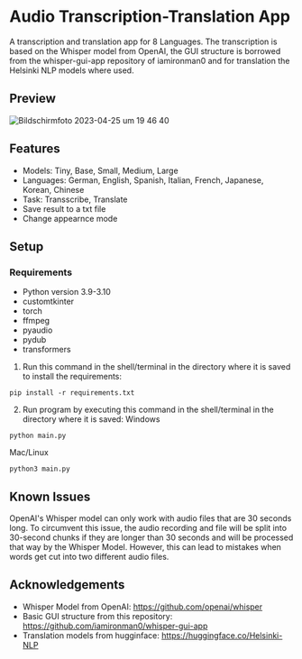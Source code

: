 # Audio Transcription-Translation App

A transcription and translation app for 8 Languages. 
The transcription is based on the Whisper model from OpenAI, the GUI structure is borrowed from the whisper-gui-app repository of iamironman0 and for translation the Helsinki NLP models where used.

## Preview
![Bildschirm­foto 2023-04-25 um 19 46 40](https://user-images.githubusercontent.com/110823380/234359644-d3adeda0-45e0-4af9-9f77-9efb44f5fac8.png)

## Features
  - Models: Tiny, Base, Small, Medium, Large
  - Languages: German, English, Spanish, Italian, French, Japanese, Korean, Chinese
  - Task: Transscribe, Translate
  - Save result to a txt file
  - Change appearnce mode

## Setup
### Requirements
- Python version 3.9-3.10
- customtkinter
- torch
- ffmpeg
- pyaudio
- pydub
- transformers

1. Run this command in the shell/terminal in the directory where it is saved to install the requirements:
```
pip install -r requirements.txt
```

2. Run program by executing this command in the shell/terminal in the directory where it is saved:
Windows
```
python main.py
```
Mac/Linux
```
python3 main.py
```

## Known Issues
OpenAI's Whisper model can only work with audio files that are 30 seconds long.
To circumvent this issue, the audio recording and file will be split into 30-second chunks if they are longer than 30 seconds and will be processed that way by the Whisper Model.
However, this can lead to mistakes when words get cut into two different audio files.

## Acknowledgements
  - Whisper Model from OpenAI:                https://github.com/openai/whisper
  - Basic GUI structure from this repository: https://github.com/iamironman0/whisper-gui-app
  - Translation models from hugginface:       https://huggingface.co/Helsinki-NLP
